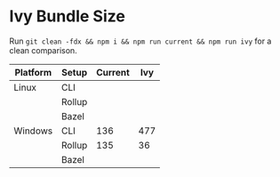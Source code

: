 # Ivy Bundle Size

Run `git clean -fdx && npm i && npm run current && npm run ivy` for a clean comparison.

| Platform | Setup  | Current | Ivy |
|----------|--------|---------|-----|
| Linux    | CLI    |         |     |
|          | Rollup |         |     |
|          | Bazel  |         |     |
| Windows  | CLI    | 136     | 477 |
|          | Rollup | 135     | 36  |
|          | Bazel  |         |     |
